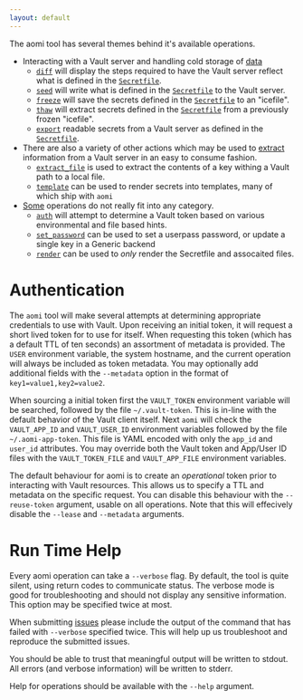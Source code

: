 ```yaml
---
layout: default
---
```


The aomi tool has several themes behind it's available operations.

* Interacting with a Vault server and handling cold storage of [data]({{site.baseurl}}/data)
  * [`diff`]({{site.baseurl}}/data#diff) will display the steps required to have the Vault server reflect what is defined in the [`Secretfile`]({{site.baseurl}}/secretfile).
  * [`seed`]({{site.baseurl}}/data#seed) will write what is defined in the [`Secretfile`]({{site.baseurl}}/secretfile) to the Vault server.
  * [`freeze`]({{site.baseurl}}/data#freeze) will save the secrets defined in the [`Secretfile`]({{site.baseurl}}/secretfile) to an "icefile".
  * [`thaw`]({{site.baseurl}}/data#thaw) will extract secrets defined in the [`Secretfile`]({{site.baseurl}}/secretfile) from a previously frozen "icefile".
  * [`export`]({{site.baseurl}}/data#thaw) readable secrets from a Vault server as defined in the [`Secretfile`]({{site.baseurl}}/secretfile).
* There are also a variety of other actions which may be used to [extract]({{site.baseurl}}/extract) information from a Vault server in an easy to consume fashion.
  * [`extract_file`]({[site.baseurl}}/extract#extract_file) is used to extract the contents of a key withing a Vault path to a local file.
  * [`template`]({{site.baseurl}}/extract#template) can be used to render secrets into templates, many of which ship with `aomi`
* [Some]({{site.baseurl}}/misc) operations do not really fit into any category.
  * [`auth`]({{site.baseurl}}/misc#auth) will attempt to determine a Vault token based on various environmental and file based hints.
  * [`set_password`]({{site.baseurl}}/misc#set_password) can be used to set a userpass password, or update a single key in a Generic backend
  * [`render`]({{site.baseurl}}/misc#render) can be used to _only_ render the Secretfile and assocaited files.

# Authentication

The `aomi` tool will make several attempts at determining appropriate credentials to use with Vault. Upon receiving an initial token, it will request a short lived token for to use for itself. When requesting this token (which has a default TTL of ten seconds) an assortment of metadata is provided. The `USER` environment variable, the system hostname, and the current operation will always be included as token metadata. You may optionally add additional fields with the `--metadata` option in the format of `key1=value1,key2=value2`.

When sourcing a initial token first the `VAULT_TOKEN` environment variable will be searched, followed by the file `~/.vault-token`. This is in-line with the default behavior of the Vault client itself.  Next `aomi` will check the `VAULT_APP_ID` and `VAULT_USER_ID` environment variables followed by the file `~/.aomi-app-token`. This file is YAML encoded with only the `app_id` and `user_id` attributes. You may override both the Vault token and App/User ID files with the `VAULT_TOKEN_FILE` and `VAULT_APP_FILE` environment variables.

The default behaviour for aomi is to create an _operational_ token prior to interacting with Vault resources. This allows us to specify a TTL and metadata on the specific request. You can disable this behaviour with the `--reuse-token` argument, usable on all operations. Note that this will effecively disable the `--lease` and `--metadata` arguments.

# Run Time Help

Every aomi operation can take a `--verbose` flag. By default, the tool is quite silent, using return codes to communicate status. The verbose mode is good for troubleshooting and should not display any sensitive information. This option may be specified twice at most.

When submitting [issues](https://github.com/Autodesk/aomi/issues) please include the output of the command that has failed with `--verbose` specified twice. This will help up us troubleshoot and reproduce the submitted issues.

You should be able to trust that meaningful output will be written to stdout. All errors (and verbose information) will be written to stderr.

Help for operations should be available with the `--help` argument.

